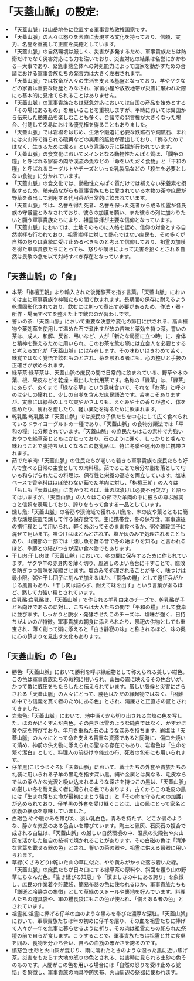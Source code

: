 # 「天蓋山脈」の設定:

* 「天蓋山脈」は山岳地帯に位置する軍事貴族政権国家です。
* 「天蓋山脈」の人々は怒りを素直に表現する文化を持っており、信頼、実力、名誉を重視して正直を美徳としています。
* 「天蓋山脈」の自然環境は厳しく、災害が多発するため、軍事貴族たちは防衛だけでなく災害対応にも力を注いでおり、災害対応の結果は名誉にかかわる一大事であり、緊急事態全体への対処能力によって国家を動かすための合議における軍事貴族たちの発言力は大きく左右されます。
* 「天蓋山脈」では牧畜が人々の生活を支える基盤となっており、羊やヤクなどの家畜は重要な財産とみなされ、家畜小屋や放牧地帯が災害に襲われた際にも基本的に見捨てられることはありません。
* 「天蓋山脈」の軍事貴族たちは緊急対応においては自国の産品を始めとする「その場にあるもの」を用いることを重視しますが、平時においては異国から伝来した舶来品を楽しむことも多く、合議での発言権が大きくなった場合、付随して交易における優先権を得ることもありました。
* 「天蓋山脈」では岩塩をはじめ、生活や鍛造に必要な鉄鉱石や銅鉱石、まれには火山帯で得られる硫黄などの実用的鉱物が産出しており、「飾るためではなく、生きるために掘る」という意識の元に採掘が行われています。
* 「天蓋山脈」の食文化においてメインとなる動物性たんぱく質は、「闘争の糧」と呼ばれる家畜の肉や渓流の魚などの「命をいただく食物」と「平和の糧」と呼ばれるヨーグルトやチーズといった乳製品などの「殺生を必要としない食物」に分かれています。
* 「天蓋山脈」の食文化では、動物性たんぱく質だけでは補えない栄養素を摂取するため、舶来品ながらも軍事貴族たちに愛されている本物の茶や庶民が野草を煮出して利用する代用茶が日常的に飲まれています。
* 「天蓋山脈」では、名誉を得た死者、名誉を保った死者から成る祖霊が各氏族の守護霊とみなされており、彼らの加護を願い、また彼らの列に加わりたいと願う軍事貴族たちにより、祖霊崇拝が主要な信仰となっています。
* 「天蓋山脈」においては、土地そのものに人格を認め、信仰の対象とする自然崇拝も行われており、祖霊崇拝に対して熱心ではない庶民も、その多くが自然の怒りは真摯に受け止めるべきものと考えて信仰しており、祖霊の加護を得た軍事貴族たちにとっても、怒りや嘆きによって災害を招くとされる自然は畏敬の念を以て対峙すべき存在となっています。

## 「天蓋山脈」の「食」

* 本茶:「栴檀王朝」より輸入された後発酵茶を指す言葉。「天蓋山脈」においては主に軍事貴族や神職たちの間で飲まれます。長期間の保存に耐えるよう乾燥固形化されており、飲むには削って煮出す必要があるため、作法・器・所作・場面すべてを整えた上で飲むのが習わしです。
* 誓いの茶:「天蓋山脈」において重要な決意や変化の節目に供される、高山植物や薬効草を使用して温めた石で煮出すが故の苦味と薬効を持つ茶。誓いの茶は、成人、和解、反省、弔いなど、人が「新たな局面に立つ時」に、身体と精神を整えるために用いられ、このお茶を飲む際には立会人を必要とすると考える文化が「天蓋山脈」には存在します。その味わいはきわめて苦く、味覚ではなく覚悟で飲むものとされ、茶を煎れる者にも、心の整いと手技の正確さが求められます。
* 緑草茶:緑草茶は、天蓋山脈の庶民の間で日常的に飲まれている、野草や木の葉、根、果皮などを乾燥・煮出した代用茶です。名称の「緑草」は、「緑茶」にあらず、あくまで「緑なる草」という意味合いで、それを「お茶」と呼ぶのは少しの憧れと、少しの自嘲を含んだ庶民語法です。苦味こそありますが、実際には緑茶のような爽やかさよりも、えぐみや土の香りが強く、体を温めたり、疲れを癒したり、軽い薬効を得るために飲まれます。
* 乾乳酪:乾乳酪は「天蓋山脈」では庶民の子供たちを中心にして広く食べられているドライヨーグルトの一種であり、「天蓋山脈」の食物分類法では「平和の糧」に分類されています。「天蓋山脈」の庶民たちはこの素朴で力強いおやつを緑草茶とともにかじっており、石のように硬く、しっかりと噛んで味わうことで腹持ちがよくなるこの乾乳酪は、特に冬季や遠出の際に携帯されます。
* 茹でた羊肉:「天蓋山脈」の住民たちが老いも若きも軍事貴族も庶民たちも好んで食べる日常の主食としての肉料理。茹でることで余分な脂を落として匂いも和らげられたこの料理は、保存性と栄養の高さを両立しています。塩味ベースで香辛料はほぼ使わない茹でた羊肉に対し、「栴檀王朝」の人々は「もしも『天蓋山脈』に向かうならば、韮の塩漬けは必要不可欠だ」と語ってはいますが、「天蓋山脈」の人々はこの茹でた羊肉の中に彼らの尊ぶ誠実さと信頼を表現しており、誇りをもって食する一品としています。
* 燻し魚:「天蓋山脈」の谷筋や渓流域で獲れる川魚を、木の皮や葉とともに簡素な燻煙装置で燻して作る保存食です。主に携帯食、冬の保存食、軍事遠征の携行糧として用いられ、軽くあぶってそのまま食べるか、粥や雑穀団子に混ぜて用います。味つけはほとんどされず、塩か灰のみで処理されることもあり、山間部の一部では「燻し魚を齧る音で冬の始まりを知る」と言われるほど、季節との結びつきが深い食べ物でもあります。
* 干し肉:干し肉は「天蓋山脈」において、冬の間に保存するために作られています。ヤクや羊の赤身肉を薄く切り、風通しのよい高台に干すことで、腐敗を防ぎつつ旨味を凝縮させます。塩のみで処理されることが多く、味つけは最小限。粥や干し団子に刻んで加えるほか、「闘争の糧」として遠征兵がかじる風習もあり、「干し肉は語らず、耐えて味を出す」という言葉があるほど、黙して力強い糧とされています。
* 白乳酪:白乳酪は、「天蓋山脈」で作られる羊乳由来のチーズで、乾乳酪が子ども向けであるのに対し、こちらは大人たちの間で「平和の糧」として食卓に並びます。しっかりと脱水・発酵させたこのチーズは、塩味が強く、日持ちがよいのが特徴。軍事貴族の朝食に添えられたり、祭祀の供物としても重宝され、薄く削って粥に添えると「白き静寂の味」と称されるほど、味の奥に心の鎮まりを見出す文化もあります。

## 「天蓋山脈」の「色」

* 勝色:「天蓋山脈」において勝利を呼ぶ縁起物として称えられる美しい紺色。この色は軍事貴族たちの戦袍に用いられ、山岳の霧に映えるその色合いが、かつて敵に威圧をもたらしたと伝えられています。厳しい気候と災害にさらされる「天蓋山脈」の人々にとって、勝色はただの縁起物ではなく、「困難の中でも信義を貫く者のためにある色」とされ、清廉さと正直さの証とされてきました。
* 岩塩色:「天蓋山脈」において、地中深くから切り出される岩塩の色を写した、ほのかにくすんだ白色。その白さは雪のような純白ではなく、かすかに黄や灰を帯びており、年月を重ねた石のような深みを持ちます。岩塩は「天蓋山脈」の人々にとって命を支える貴重な資源であると同時に、傷口を焼いて清め、神前の供え物に添えられる聖なる存在でもあり、岩塩色は「生命を繋ぐ潔白」として、料理人の前掛けや儀式の布、死者の包布にも用いられます。
* 仔羊黒(こじつじぐろ):「天蓋山脈」において、戦士たちの外套や貴族たちの礼装に用いられる子羊の黒毛を指す深い黒。絹や金属とは異なる、毛皮ならではの柔らかな光沢と吸い込まれるような深さを持つこの黒は、「天蓋山脈」の厳しい冬を耐え抜く者に贈られる色でもあります。古くからこの毛皮の黒には「生まれ落ちた命が最初にまとう強さ」と「その命を守るための加護」が込められており、仔羊黒の外套を受け継ぐことは、山の民にとって家名と信義の継承を意味していました。
* 白磁色:やや暖かみを帯びた、淡い乳白色。青みを持たず、どこか骨のような、静かな気品のある色合いを帯びています。陶土と骨灰、石灰石の複合で成される白磁は、「天蓋山脈」の厳しい自然環境の中、温泉の沈殿物や火山灰を活かした独自の技術で焼かれることがあります。その白磁の色は「清浄な言葉を載せる器の色」とされ、誓いの茶の器や、祖霊に供える祭器に用いられます。
* 草緑(くさみどり):乾いた山の草に似た、やや黄みがかった落ち着いた緑。「天蓋山脈」の庶民たちが日々口にする緑草茶の原料や、斜面を覆う山の野草にちなんだ色。「生き延びる知恵」や「慎ましさの中にある誇り」を象徴し、庶民の作業着や貯蔵袋、簡易布器の色に使われるほか、軍事貴族たちも「謙遜と冷静さの象徴」として草緑のストールや裏地を好んでいます。料理人たちの道具袋や、軍の糧食袋にもこの色が使われ、「備えある者の色」とされています。
* 祖霊紅:祖霊に捧げる仔羊の血のような黒みを帯びた濃厚な深紅。「天蓋山脈」において、軍事貴族たちは年の初めに仔羊を屠り、その血を祖霊たちに捧げて人々が一年を無事に暮らせるように祈り、その肉は祖霊たちの祀られた祭壇の前で自らが食します。こうすることで、軍事貴族たちは祖霊と共に食卓を囲み、食物を分かち合い、自らの血筋の確かさを誇るのです。
* 憤怒色:土砂と火山灰が混じり、雨に濡れたときのような湿った黒に近い焦げ茶。災害をもたらす大地の怒りの色とされる、災害時に見られる土砂の色そのものです。人間がこの色を用いる場合には「自然の怒りを受け止める覚悟」を象徴し、軍事貴族の雨具や防災布、火山周辺の祭器に使われます。
